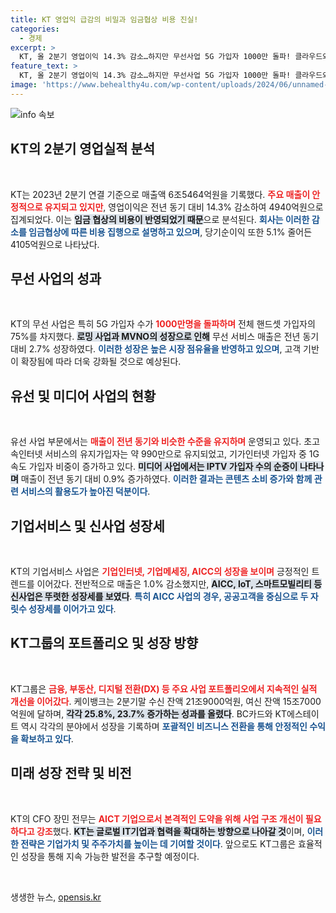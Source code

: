 ```yaml
---
title: KT 영업익 급감의 비밀과 임금협상 비용 진실!
categories:
  - 경제
excerpt: >
  KT, 올 2분기 영업이익 14.3% 감소…하지만 무선사업 5G 가입자 1000만 돌파! 클라우드와 기업서비스는 두 자릿수 성장. AICT 기업으로 도약을 위한 KT의 전략은? 클릭해 확인하세요!
feature_text: >
  KT, 올 2분기 영업이익 14.3% 감소…하지만 무선사업 5G 가입자 1000만 돌파! 클라우드와 기업서비스는 두 자릿수 성장. AICT 기업으로 도약을 위한 KT의 전략은? 클릭해 확인하세요!
image: 'https://www.behealthy4u.com/wp-content/uploads/2024/06/unnamed-file.png'
---
```


<p><img src="https://www.behealthy4u.com/wp-content/uploads/2024/06/unnamed-file.png" alt="info 속보" /></p>

<h2 data-ke-size="size26">KT의 2분기 영업실적 분석</h2>

<p data-ke-size="size16">&nbsp;</p>

<p>KT는 2023년 2분기 연결 기준으로 매출액 6조5464억원을 기록했다. <b><span style="color: #ee2323;">주요 매출이 안정적으로 유지되고 있지만</span></b>, 영업이익은 전년 동기 대비 14.3% 감소하여 4940억원으로 집계되었다. 이는 <b><span style="background-color: #21538527;">임금 협상의 비용이 반영되었기 때문</span></b>으로 분석된다. <b><span style="color: #1a5490;">회사는 이러한 감소를 임금협상에 따른 비용 집행으로 설명하고 있으며</span></b>, 당기순이익 또한 5.1% 줄어든 4105억원으로 나타났다. </p>

<h2 data-ke-size="size26">무선 사업의 성과</h2>

<p data-ke-size="size16">&nbsp;</p>

<p>KT의 무선 사업은 특히 5G 가입자 수가 <b><span style="color: #ee2323;">1000만명을 돌파하며</span></b> 전체 핸드셋 가입자의 75%를 차지했다. <b><span style="background-color: #21538527;">로밍 사업과 MVNO의 성장으로 인해</span></b> 무선 서비스 매출은 전년 동기 대비 2.7% 성장하였다. <b><span style="color: #1a5490;">이러한 성장은 높은 시장 점유율을 반영하고 있으며</span></b>, 고객 기반이 확장됨에 따라 더욱 강화될 것으로 예상된다.</p>

<h2 data-ke-size="size26">유선 및 미디어 사업의 현황</h2>

<p data-ke-size="size16">&nbsp;</p>

<p>유선 사업 부문에서는 <b><span style="color: #ee2323;">매출이 전년 동기와 비슷한 수준을 유지하며</span></b> 운영되고 있다. 초고속인터넷 서비스의 유지가입자는 약 990만으로 유지되었고, 기가인터넷 가입자 중 1G 속도 가입자 비중이 증가하고 있다. <b><span style="background-color: #21538527;">미디어 사업에서는 IPTV 가입자 수의 순증이 나타나며</span></b> 매출이 전년 동기 대비 0.9% 증가하였다. <b><span style="color: #1a5490;">이러한 결과는 콘텐츠 소비 증가와 함께 관련 서비스의 활용도가 높아진 덕분이다</span></b>.</p>

<h2 data-ke-size="size26">기업서비스 및 신사업 성장세</h2>

<p data-ke-size="size16">&nbsp;</p>

<p>KT의 기업서비스 사업은 <b><span style="color: #ee2323;">기업인터넷, 기업메세징, AICC의 성장을 보이며</span></b> 긍정적인 트렌드를 이어갔다. 전반적으로 매출은 1.0% 감소했지만, <b><span style="background-color: #21538527;">AICC, IoT, 스마트모빌리티 등 신사업은 뚜렷한 성장세를 보였다</span></b>. <b><span style="color: #1a5490;">특히 AICC 사업의 경우, 공공고객을 중심으로 두 자릿수 성장세를 이어가고 있다</span></b>.</p>

<h2 data-ke-size="size26">KT그룹의 포트폴리오 및 성장 방향</h2>

<p data-ke-size="size16">&nbsp;</p>

<p>KT그룹은 <b><span style="color: #ee2323;">금융, 부동산, 디지털 전환(DX) 등 주요 사업 포트폴리오에서 지속적인 실적 개선을 이어갔다</span></b>. 케이뱅크는 2분기말 수신 잔액 21조9000억원, 여신 잔액 15조7000억원에 달하며, <b><span style="background-color: #21538527;">각각 25.8%, 23.7% 증가하는 성과를 올렸다</span></b>. BC카드와 KT에스테이트 역시 각각의 분야에서 성장을 기록하며 <b><span style="color: #1a5490;">포괄적인 비즈니스 전환을 통해 안정적인 수익을 확보하고 있다</span></b>.</p>

<h2 data-ke-size="size26">미래 성장 전략 및 비전</h2>

<p data-ke-size="size16">&nbsp;</p>

<p>KT의 CFO 장민 전무는 <b><span style="color: #ee2323;">AICT 기업으로서 본격적인 도약을 위해 사업 구조 개선이 필요하다고 강조</span></b>했다. <b><span style="background-color: #21538527;">KT는 글로벌 IT기업과 협력을 확대하는 방향으로 나아갈 것</span></b>이며, <b><span style="color: #1a5490;">이러한 전략은 기업가치 및 주주가치를 높이는 데 기여할 것이다</span></b>. 앞으로도 KT그룹은 효율적인 성장을 통해 지속 가능한 발전을 추구할 예정이다.</p>

<p data-ke-size="size16">&nbsp;</p>
생생한 뉴스, <a href="https://opensis.kr" rel="dofollow">opensis.kr</a>


